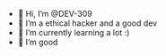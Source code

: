 - 👋 Hi, I’m @DEV-309
- 👀 I’m a ethical hacker and a good dev
- 🌱 I’m currently learning a lot :)
- 💞️ I’m good

<!---
DEV-309/DEV-309 is a ✨ special ✨ repository because its `README.md` (this file) appears on your GitHub profile.
You can click the Preview link to take a look at your changes.
--->
